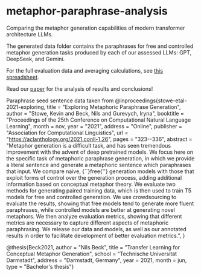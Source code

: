# metaphor-paraphrase-analysis
Comparing the metaphor generation capabilities of modern transformer architecture LLMs.

The generated data folder contains the paraphrases for free and controlled metaphor generation tasks produced by each of our assessed LLMs: GPT, DeepSeek, and Gemini.

For the full evaluation data and averaging calculations, see [this spreadsheet](https://docs.google.com/spreadsheets/d/1wWWiYCKBsuu6W7xqfe4ig0MYfHbth_7Ea9uCs5XQP0A/edit?usp=sharing).

Read our [paper](https://docs.google.com/document/d/1knITo7v485cHu_8S01BcLktkLiPV_2kfaCEj2x31ydY/edit?usp=sharing) for the analysis of results and conclusions!

Paraphrase seed sentence data taken from
@inproceedings{stowe-etal-2021-exploring,
    title = "Exploring Metaphoric Paraphrase Generation",
    author = "Stowe, Kevin  and
      Beck, Nils  and
      Gurevych, Iryna",
    booktitle = "Proceedings of the 25th Conference on Computational Natural Language Learning",
    month = nov,
    year = "2021",
    address = "Online",
    publisher = "Association for Computational Linguistics",
    url = "https://aclanthology.org/2021.conll-1.26",
    pages = "323--336",
    abstract = "Metaphor generation is a difficult task, and has seen tremendous improvement with the advent of deep pretrained models. We focus here on the specific task of metaphoric paraphrase generation, in which we provide a literal sentence and generate a metaphoric sentence which paraphrases that input. We compare naive, {``}free{''} generation models with those that exploit forms of control over the generation process, adding additional information based on conceptual metaphor theory. We evaluate two methods for generating paired training data, which is then used to train T5 models for free and controlled generation. We use crowdsourcing to evaluate the results, showing that free models tend to generate more fluent paraphrases, while controlled models are better at generating novel metaphors. We then analyze evaluation metrics, showing that different metrics are necessary to capture different aspects of metaphoric paraphrasing. We release our data and models, as well as our annotated results in order to facilitate development of better evaluation metrics.",
}

@thesis{Beck2021,
    author = "Nils Beck", 
    title = "Transfer Learning for Conceptual Metaphor Generation",
    school = "Technische Universität Darmstadt",
    address = "Darmstadt, Germany",
    year = 2021,
    month = jun,
    type = "Bachelor's thesis"}